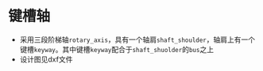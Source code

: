 # 键槽轴

- 采用三段阶梯轴`rotary_axis`，具有一个轴肩`shaft_shoulder`，轴肩上有一个键槽`keyway`。其中键槽`keyway`配合于`shaft_shuolder`的`bus`之上
- 设计图见dxf文件

